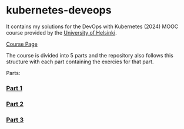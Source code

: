 # kubernetes-deveops

It contains my solutions for the DevOps with Kubernetes (2024) MOOC course provided by the [University of Helsinki](https://www.helsinki.fi/en).

[Course Page](https://devopswithkubernetes.com/)

The course is divided into 5 parts and the repository also follows this structure with each part containing the exercies for that part.

Parts:

### [Part 1](part-1/Part-1.md)

### [Part 2](part-2/Part-2.md)

### [Part 3](part-3/Part-3.md)
